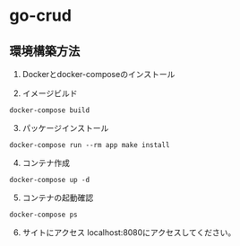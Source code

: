 # go-crud
## 環境構築方法
1. Dockerとdocker-composeのインストール

2. イメージビルド
```
docker-compose build
```
3. パッケージインストール
```
docker-compose run --rm app make install
```

4. コンテナ作成
```
docker-compose up -d
```
5. コンテナの起動確認
```
docker-compose ps
```

6. サイトにアクセス
localhost:8080にアクセスしてください。